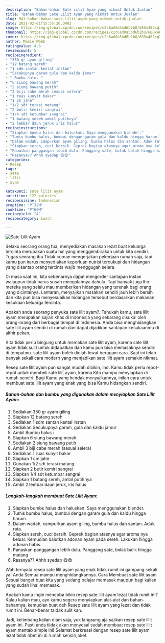 ```yaml
---
description: "Bahan-bahan Sate Lilit Ayam yang nikmat Untuk Jualan"
title: "Bahan-bahan Sate Lilit Ayam yang nikmat Untuk Jualan"
slug: 941-bahan-bahan-sate-lilit-ayam-yang-nikmat-untuk-jualan
date: 2021-02-01T15:56:26.349Z
image: https://img-global.cpcdn.com/recipes/c2c6ad0a5bd6b2b0/680x482cq70/sate-lilit-ayam-foto-resep-utama.jpg
thumbnail: https://img-global.cpcdn.com/recipes/c2c6ad0a5bd6b2b0/680x482cq70/sate-lilit-ayam-foto-resep-utama.jpg
cover: https://img-global.cpcdn.com/recipes/c2c6ad0a5bd6b2b0/680x482cq70/sate-lilit-ayam-foto-resep-utama.jpg
author: Mamie Webb
ratingvalue: 4.6
reviewcount: 5
recipeingredient:
- "350 gr ayam giling"
- "12 batang sereh"
- "1 sdm santan kental instan"
- "Secukupnya garam gula dan kaldu jamur"
- " Bumbu halus "
- "6 siung bawang merah"
- "2 siung bawang putih"
- "3 biji cabe merah sesuai selera"
- "1 ruas kunyit bakar"
- "1 cm jahe"
- "1/2 sdt terasi matang"
- "2 butir kemiri sangrai"
- "1/4 sdt ketumbar sangrai"
- "1 batang sereh ambil putihnya"
- "2 lembar daun jeruk iris halus"
recipeinstructions:
- "Siapkan bumbu halus dan haluskan. Saya menggunakan blender."
- "Tumis bumbu halus, bumbui dengan garam gula dan kaldu hingga harum."
- "Dalam wadah, campurkan ayam giling, bumbu halus dan santan. Aduk rata."
- "Siapkan sereh, cuci bersih. Geprek bagian atasnya agar aroma nya keluar. Kemudian balutkan adonan ayam pada sereh. Lakukan hingga adonan habis."
- "Panaskan panggangan lebih dulu. Panggang sate, bolak balik hingga matang"
- "Rasanya?? Ahhh syedap 😋😋"
categories:
- Resep
tags:
- sate
- lilit
- ayam

katakunci: sate lilit ayam 
nutrition: 122 calories
recipecuisine: Indonesian
preptime: "PT32M"
cooktime: "PT60M"
recipeyield: "4"
recipecategory: Lunch

---
```



![Sate Lilit Ayam](https://img-global.cpcdn.com/recipes/c2c6ad0a5bd6b2b0/680x482cq70/sate-lilit-ayam-foto-resep-utama.jpg)

Selaku seorang orang tua, menyediakan masakan lezat buat keluarga tercinta merupakan suatu hal yang menggembirakan untuk kita sendiri. Tugas seorang ibu Tidak cuman mengerjakan pekerjaan rumah saja, tapi kamu pun harus menyediakan keperluan nutrisi tercukupi dan hidangan yang disantap orang tercinta wajib menggugah selera.

Di masa  saat ini, kita sebenarnya dapat mengorder santapan instan walaupun tidak harus susah mengolahnya dahulu. Tapi banyak juga lho mereka yang selalu mau memberikan hidangan yang terenak bagi orang yang dicintainya. Lantaran, menyajikan masakan sendiri jauh lebih bersih dan kita pun bisa menyesuaikan hidangan tersebut berdasarkan makanan kesukaan keluarga tercinta. 



Apakah anda seorang penyuka sate lilit ayam?. Tahukah kamu, sate lilit ayam merupakan sajian khas di Indonesia yang sekarang disukai oleh orang-orang dari berbagai tempat di Indonesia. Anda bisa menghidangkan sate lilit ayam sendiri di rumah dan dapat dijadikan santapan kesukaanmu di akhir pekan.

Kita tidak perlu bingung untuk memakan sate lilit ayam, karena sate lilit ayam tidak sulit untuk didapatkan dan kamu pun bisa memasaknya sendiri di tempatmu. sate lilit ayam boleh diolah lewat beragam cara. Saat ini telah banyak sekali cara modern yang menjadikan sate lilit ayam semakin nikmat.

Resep sate lilit ayam pun sangat mudah dibikin, lho. Kamu tidak perlu repot-repot untuk membeli sate lilit ayam, karena Kita mampu menyiapkan di rumah sendiri. Bagi Kamu yang hendak menyajikannya, inilah cara untuk membuat sate lilit ayam yang enak yang bisa Kamu hidangkan sendiri.

<!--inarticleads1-->

##### Bahan-bahan dan bumbu yang digunakan dalam menyiapkan Sate Lilit Ayam:

1. Sediakan 350 gr ayam giling
1. Siapkan 12 batang sereh
1. Sediakan 1 sdm santan kental instan
1. Sediakan Secukupnya garam, gula dan kaldu jamur
1. Ambil  Bumbu halus :
1. Siapkan 6 siung bawang merah
1. Sediakan 2 siung bawang putih
1. Ambil 3 biji cabe merah (sesuai selera)
1. Sediakan 1 ruas kunyit bakar
1. Siapkan 1 cm jahe
1. Gunakan 1/2 sdt terasi matang
1. Siapkan 2 butir kemiri sangrai
1. Siapkan 1/4 sdt ketumbar sangrai
1. Siapkan 1 batang sereh, ambil putihnya
1. Ambil 2 lembar daun jeruk, iris halus




<!--inarticleads2-->

##### Langkah-langkah membuat Sate Lilit Ayam:

1. Siapkan bumbu halus dan haluskan. Saya menggunakan blender.
1. Tumis bumbu halus, bumbui dengan garam gula dan kaldu hingga harum.
1. Dalam wadah, campurkan ayam giling, bumbu halus dan santan. Aduk rata.
1. Siapkan sereh, cuci bersih. Geprek bagian atasnya agar aroma nya keluar. Kemudian balutkan adonan ayam pada sereh. Lakukan hingga adonan habis.
1. Panaskan panggangan lebih dulu. Panggang sate, bolak balik hingga matang
1. Rasanya?? Ahhh syedap 😋😋




Wah ternyata resep sate lilit ayam yang enak tidak rumit ini gampang sekali ya! Anda Semua mampu menghidangkannya. Cara Membuat sate lilit ayam Sesuai banget buat kita yang sedang belajar memasak maupun bagi kalian yang sudah lihai memasak.

Apakah kamu ingin mencoba bikin resep sate lilit ayam lezat tidak rumit ini? Kalau kalian mau, ayo kamu segera menyiapkan alat-alat dan bahan-bahannya, kemudian buat deh Resep sate lilit ayam yang lezat dan tidak rumit ini. Benar-benar taidak sulit kan. 

Jadi, ketimbang kalian diam saja, yuk langsung aja sajikan resep sate lilit ayam ini. Pasti anda tiidak akan menyesal sudah membuat resep sate lilit ayam mantab simple ini! Selamat berkreasi dengan resep sate lilit ayam lezat tidak ribet ini di rumah sendiri,oke!.


